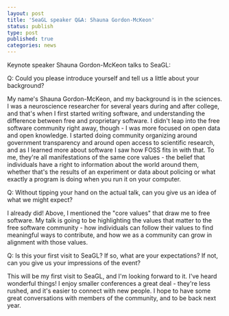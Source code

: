 ```yaml
---
layout: post
title: 'SeaGL speaker Q&A: Shauna Gordon-McKeon'
status: publish
type: post
published: true
categories: news
---
```


Keynote speaker Shauna Gordon-McKeon talks to SeaGL:

Q: Could you please introduce yourself and tell us a little about your
background?

My name's Shauna Gordon-McKeon, and my background is in the sciences. I was a
neuroscience researcher for several years during and after college, and that's
when I first started writing software, and understanding the difference
between free and proprietary software. I didn't leap into the free software
community right away, though - I was more focused on open data and open
knowledge. I started doing community organizing around government transparency
and around open access to scientific research, and as I learned more about
software I saw how FOSS fits in with that. To me, they're all manifestations
of the same core values - the belief that individuals have a right to
information about the world around them, whether that's the results of an
experiment or data about policing or what exactly a program is doing when you
run it on your computer.

Q: Without tipping your hand on the actual talk, can you give us an
idea of what we might expect?

I already did! Above, I mentioned the "core values" that draw me to free
software. My talk is going to be highlighting the values that matter to the
free software community - how individuals can follow their values to find
meaningful ways to contribute, and how we as a community can grow in alignment
with those values.

Q: Is this your first visit to SeaGL? If so, what are your expectations? If
not, can you give us your impressions of the event?

This will be my first visit to SeaGL, and I'm looking forward to it.  I've
heard wonderful things! I enjoy smaller conferences a great deal - they're
less rushed, and it's easier to connect with new people. I hope to have some
great conversations with members of the community, and to be back next year.
